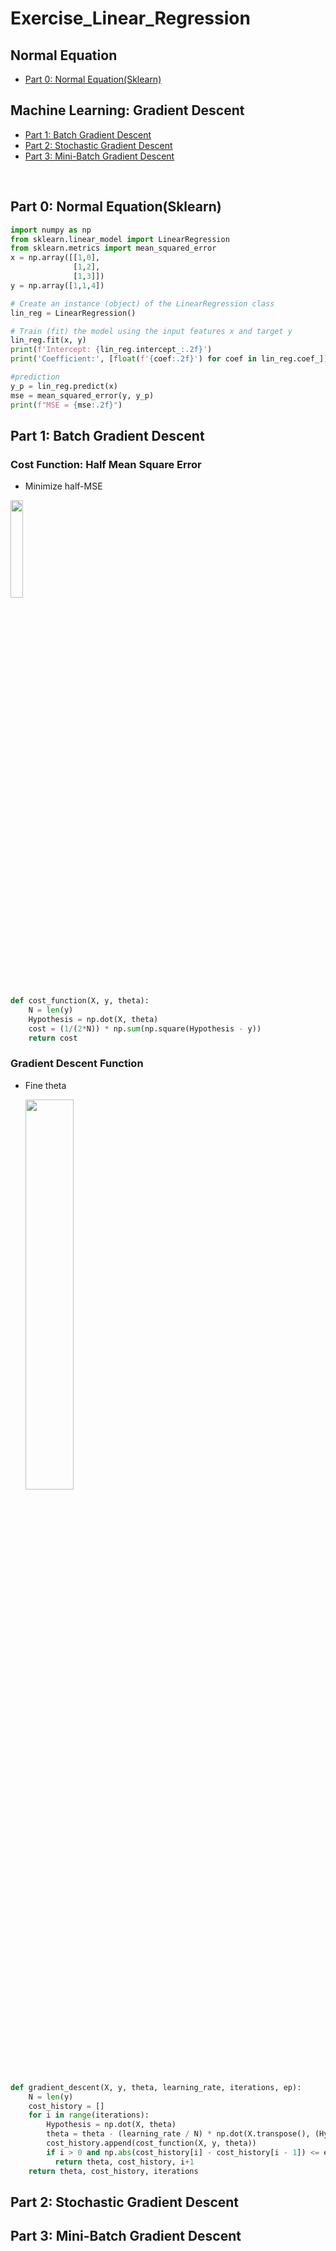 # Exercise_Linear_Regression
## Normal Equation
- [Part 0: Normal Equation(Sklearn)](#part-0-normal-equationsklearn)

## Machine Learning: Gradient Descent 
- [Part 1: Batch Gradient Descent](#part-1-batch-gradient-descent)
- [Part 2: Stochastic Gradient Descent](#part-2-stochastic-gradient-descent)
- [Part 3: Mini-Batch Gradient Descent](#part-3-mini-batch-gradient-descent)
<br>

## Part 0: Normal Equation(Sklearn) 
```python
import numpy as np
from sklearn.linear_model import LinearRegression 
from sklearn.metrics import mean_squared_error
x = np.array([[1,0],
              [1,2],
              [1,3]])
y = np.array([1,1,4])

# Create an instance (object) of the LinearRegression class
lin_reg = LinearRegression()  

# Train (fit) the model using the input features x and target y
lin_reg.fit(x, y)             
print(f'Intercept: {lin_reg.intercept_:.2f}')
print('Coefficient:', [float(f'{coef:.2f}') for coef in lin_reg.coef_])

#prediction
y_p = lin_reg.predict(x)
mse = mean_squared_error(y, y_p)
print(f"MSE = {mse:.2f}")
```

## Part 1: Batch Gradient Descent
### Cost Function: Half Mean Square Error
- Minimize half-MSE
  
<img src="https://github.com/user-attachments/assets/4825ea56-626c-45d7-9d35-f5f45d98d45e" width="20%"> 

```python
def cost_function(X, y, theta):
    N = len(y)
    Hypothesis = np.dot(X, theta)
    cost = (1/(2*N)) * np.sum(np.square(Hypothesis - y))
    return cost
```

### Gradient Descent Function
- Fine theta
  
  <img src="https://github.com/user-attachments/assets/8598baca-53d0-497c-8443-74c6467c31af" width="40%"> 

```python
def gradient_descent(X, y, theta, learning_rate, iterations, ep):
    N = len(y)
    cost_history = []
    for i in range(iterations):
        Hypothesis = np.dot(X, theta)
        theta = theta - (learning_rate / N) * np.dot(X.transpose(), (Hypothesis - y))
        cost_history.append(cost_function(X, y, theta))
        if i > 0 and np.abs(cost_history[i] - cost_history[i - 1]) <= ep:
          return theta, cost_history, i+1
    return theta, cost_history, iterations
```

## Part 2: Stochastic Gradient Descent
## Part 3: Mini-Batch Gradient Descent
